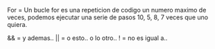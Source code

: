 For = Un bucle for es una repeticion de codigo un numero maximo de veces, podemos ejecutar una serie de pasos 10, 5, 8, 7 veces que uno quiera.

&& = y ademas..
|| = o esto.. o lo otro..
! = no es igual a..